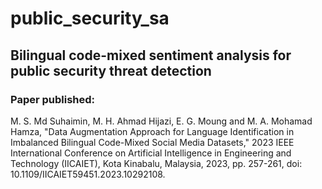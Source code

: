 # public_security_sa

## Bilingual code-mixed sentiment analysis for public security threat detection

### Paper published:
M. S. Md Suhaimin, M. H. Ahmad Hijazi, E. G. Moung and M. A. Mohamad Hamza, "Data Augmentation Approach for Language Identification in Imbalanced Bilingual Code-Mixed Social Media Datasets," 2023 IEEE International Conference on Artificial Intelligence in Engineering and Technology (IICAIET), Kota Kinabalu, Malaysia, 2023, pp. 257-261, doi: 10.1109/IICAIET59451.2023.10292108.

